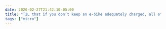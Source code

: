 ```yaml
---
date: 2020-02-27T21:42:10-05:00
title: "TIL that if you don’t keep an e-bike adequately charged, all of that fancy-but-heavy pedal assist equipment is as much of a liability for your commute as it usually is an asset."
tags: ["micro"]
---
```

